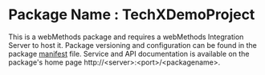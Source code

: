 # Package Name : TechXDemoProject
This is a webMethods package and requires a webMethods Integration Server to host it. Package versioning and configuration can be found in the package [manifest](./TechXDemoProject/manifest.v3) file. Service and API documentation is available on the package's home page http://&lt;server&gt;:&lt;port&gt;/&lt;packagename>.